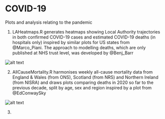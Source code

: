 # COVID-19
Plots and analysis relating to the pandemic

1) LAHeatmaps.R generates heatmaps showing Local Authority trajectories in both confirmed COVID-19 cases and estimated COVID-19 deaths (in hospitals only) inspired by similar plots for US states from @Marco_Piani. The approach to modelling deaths, which are only published at NHS trust level, was developed by @Benj_Barr

![alt text](https://github.com/VictimOfMaths/COVID-19/blob/master/COVIDLACasesHeatmap.png)

2) AllCauseMortality.R harmonises weekly all-cause mortality data from England & Wales (from ONS), Scotland (from NRS) and Northern Ireland (from NISRA) and draws plots comparing deaths in 2020 so far to the previous decade, split by age, sex and region inspired by a plot from @EdConwaySky

![alt text](https://github.com/VictimOfMaths/COVID-19/blob/master/ONSWeeklyDeathsxAge.png)

3) 
